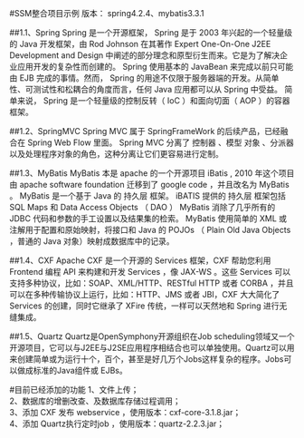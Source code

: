 #SSM整合项目示例
版本：
spring4.2.4、mybatis3.3.1

##1.1、Spring
Spring 是一个开源框架， Spring 是于 2003  年兴起的一个轻量级的 Java  开发框架，由 Rod Johnson  在其著作 Expert One-On-One J2EE Development and Design 中阐述的部分理念和原型衍生而来。它是为了解决企业应用开发的复杂性而创建的。 Spring 使用基本的 JavaBean 来完成以前只可能由 EJB 完成的事情。然而， Spring 的用途不仅限于服务器端的开发。从简单性、可测试性和松耦合的角度而言，任何 Java 应用都可以从 Spring 中受益。 简单来说， Spring 是一个轻量级的控制反转（ IoC ）和面向切面（ AOP ）的容器框架。

##1.2、SpringMVC
Spring MVC 属于 SpringFrameWork 的后续产品，已经融合在 Spring Web Flow 里面。 Spring MVC  分离了 控制器 、模型 对象 、分派器以及处理程序对象的角色，这种分离让它们更容易进行定制。

##1.3、MyBatis
MyBatis  本是 apache 的一个开源项目 iBatis , 2010 年这个项目由 apache software foundation  迁移到了 google code ，并且改名为 MyBatis  。 MyBatis 是一个基于 Java 的 持久层 框架。 iBATIS 提供的 持久层 框架包括 SQL Maps 和 Data Access Objects （ DAO ） MyBatis  消除了几乎所有的 JDBC 代码和参数的手工设置以及结果集的检索。 MyBatis  使用简单的  XML 或注解用于配置和原始映射，将接口和  Java  的 POJOs （ Plain Old Java Objects ，普通的  Java 对象）映射成数据库中的记录。

##1.4、CXF
Apache CXF 是一个开源的 Services 框架，CXF 帮助您利用 Frontend 编程 API 来构建和开发 Services ，像 JAX-WS 。这些 Services 可以支持多种协议，比如：SOAP、XML/HTTP、RESTful HTTP 或者 CORBA ，并且可以在多种传输协议上运行，比如：HTTP、JMS 或者 JBI，CXF 大大简化了 Services 的创建，同时它继承了 XFire 传统，一样可以天然地和 Spring 进行无缝集成。

##1.5、Quartz
Quartz是OpenSymphony开源组织在Job scheduling领域又一个开源项目，它可以与J2EE与J2SE应用程序相结合也可以单独使用。Quartz可以用来创建简单或为运行十个，百个，甚至是好几万个Jobs这样复杂的程序。Jobs可以做成标准的Java组件或 EJBs。


#目前已经添加的功能
1、文件上传；<br/>
2、数据库的增删改查、及数据库存储过程调用；<br/>
3、添加 CXF 发布 webservice ，使用版本：cxf-core-3.1.8.jar；<br/>
4、添加 Quartz执行定时job ，使用版本：quartz-2.2.3.jar；<br/>






